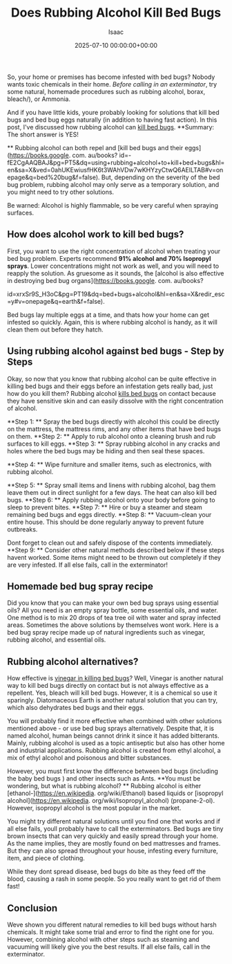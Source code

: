 ﻿---
title: Does Rubbing Alcohol Kill Bed Bugs
description: So, your home or premises has become infested with bed bugs? Nobody wants toxic chemicals in their home. Before calling in an exterminator , try some natural,...
slug: /does-rubbing-alcohol-kill-bed-bugs/
date: 2025-07-10 00:00:00+00:00
lastmod: 2025-07-10 00:00:00+03:00
author: Isaac
categories:
- Bed Bugs
- Guide
tags:
- bed-bugs
- doe
- rubbing
layout: post
---

So, your home or premises has become infested with bed bugs? Nobody wants toxic chemicals in their home. *Before calling in an exterminator*, try some natural, homemade procedures such as rubbing alcohol, borax, bleach/), or Ammonia.

And if you have little kids, youre probably looking for solutions that kill bed bugs and bed bug eggs naturally (in addition to having fast action). In this post, I've discussed how rubbing alcohol can [kill bed bugs](https://pestpolicy.com/does-lysol-kill-bed-bugs/). **Summary: The short answer is YES!

** Rubbing alcohol can both repel and [kill bed bugs and their eggs](https://books.google. com. au/books? id=-fE2CgAAQBAJ&pg=PT5&dq=using+rubbing+alcohol+to+kill+bed+bugs&hl=en&sa=X&ved=0ahUKEwiusfHK6t3WAhVDw7wKHYzyCtwQ6AEILTAB#v=onepage&q=bed%20bug&f=false). But, depending on the severity of the bed bug problem, rubbing alcohol may only serve as a temporary solution, and you might need to try other solutions.

Be warned: Alcohol is highly flammable, so be very careful when spraying surfaces.

##  **How does alcohol work to kill bed bugs?**

First, you want to use the right concentration of alcohol when treating your bed bug problem. Experts recommend **91% alcohol and 70% Isopropyl sprays**. Lower concentrations might not work as well, and you will need to reapply the solution. As gruesome as it sounds, the [alcohol is also effective in destroying bed bug organs](https://books.google. com. au/books?

id=xrxSr9S_H3oC&pg=PT19&dq=bed+bugs+alcohol&hl=en&sa=X&redir_esc=y#v=onepage&q=earth&f=false).

Bed bugs lay multiple eggs at a time, and thats how your home can get infested so quickly. Again, this is where rubbing alcohol is handy, as it will clean them out before they hatch.

##  **Using rubbing alcohol against bed bugs - Step by Steps**

Okay, so now that you know that rubbing alcohol can be quite effective in killing bed bugs and their eggs before an infestation gets really bad, just how do you kill them? Rubbing alcohol [kills bed bugs](https://pestpolicy.com/does-diatomaceous-earth-kill-bed-bugs/) on contact because they have sensitive skin and can easily dissolve with the right concentration of alcohol.

**Step 1: ** Spray the bed bugs directly with alcohol this could be directly on the mattress, the mattress rims, and any other items that have bed bugs on them. **Step 2: ** Apply to rub alcohol onto a cleaning brush and rub surfaces to kill eggs. **Step 3: ** Spray rubbing alcohol in any cracks and holes where the bed bugs may be hiding and then seal these spaces.

**Step 4: ** Wipe furniture and smaller items, such as electronics, with rubbing alcohol.

**Step 5: ** Spray small items and linens with rubbing alcohol, bag them leave them out in direct sunlight for a few days. The heat can also kill bed bugs. **Step 6: ** Apply rubbing alcohol onto your body before going to sleep to prevent bites. **Step 7: ** Hire or buy a steamer and steam remaining bed bugs and eggs directly. **Step 8: ** Vacuum-clean your entire house. This should be done regularly anyway to prevent future outbreaks.

Dont forget to clean out and safely dispose of the contents immediately. **Step 9: ** Consider other natural methods described below if these steps havent worked. Some items might need to be thrown out completely if they are very infested. If all else fails, call in the exterminator!

##  **Homemade bed bug spray recipe**

Did you know that you can make your own bed bug sprays using essential oils? All you need is an empty spray bottle, some essential oils, and water. One method is to mix 20 drops of tea tree oil with water and spray infected areas. Sometimes the above solutions by themselves wont work. Here is a bed bug spray recipe made up of natural ingredients such as vinegar, rubbing alcohol, and essential oils.

##  **Rubbing alcohol alternatives?**

How effective is [vinegar in killing bed bugs](https://pestpolicy.com/does-vinegar-kill-bed-bugs/)? Well, Vinegar is another natural way to kill bed bugs directly on contact but is not always effective as a repellent. Yes, bleach will kill bed bugs. However, it is a chemical so use it sparingly. Diatomaceous Earth is another natural solution that you can try, which also dehydrates bed bugs and their eggs.

You will probably find it more effective when combined with other solutions mentioned above - or use bed bug sprays alternatively. Despite that, it is named alcohol, human beings cannot drink it since it has added bitterants. Mainly, rubbing alcohol is used as a topic antiseptic but also has other home and industrial applications. Rubbing alcohol is created from ethyl alcohol, a mix of ethyl alcohol and poisonous and bitter substances.

However, you must first know the difference between bed bugs (including the baby bed bugs ) and other insects such as Ants. **You must be wondering, but what is rubbing alcohol? ** Rubbing alcohol is either [ethanol-](https://en.wikipedia. org/wiki/Ethanol) based liquids or [isopropyl alcohol](https://en.wikipedia. org/wiki/Isopropyl_alcohol) (propane-2-ol). However, isopropyl alcohol is the most popular in the market.

You might try different natural solutions until you find one that works and if all else fails, youll probably have to call the exterminators. Bed bugs are tiny brown insects that can very quickly and easily spread through your home. As the name implies, they are mostly found on bed mattresses and frames. But they can also spread throughout your house, infesting every furniture, item, and piece of clothing.

While they dont spread disease, bed bugs do bite as they feed off the blood, causing a rash in some people. So you really want to get rid of them fast!

##  **Conclusion**

Weve shown you different natural remedies to kill bed bugs without harsh chemicals. It might take some trial and error to find the right one for you. However, combining alcohol with other steps such as steaming and vacuuming will likely give you the best results. If all else fails, call in the exterminator.

